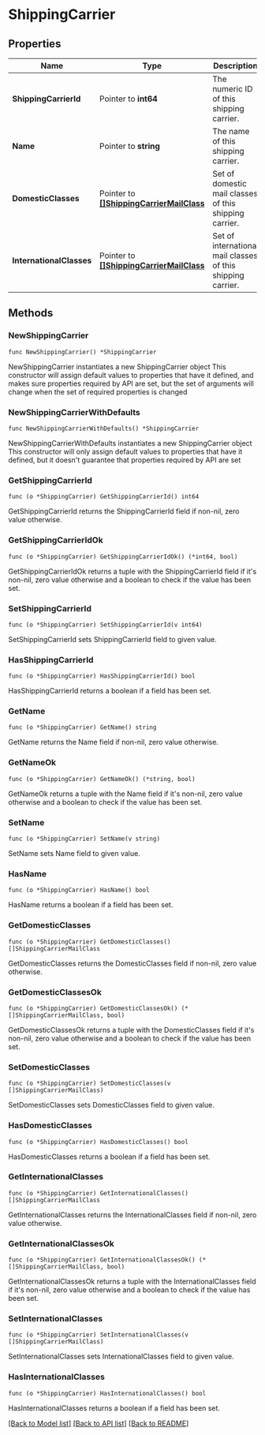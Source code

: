 # ShippingCarrier

## Properties

Name | Type | Description | Notes
------------ | ------------- | ------------- | -------------
**ShippingCarrierId** | Pointer to **int64** | The numeric ID of this shipping carrier. | [optional] 
**Name** | Pointer to **string** | The name of this shipping carrier. | [optional] 
**DomesticClasses** | Pointer to [**[]ShippingCarrierMailClass**](ShippingCarrierMailClass.md) | Set of domestic mail classes of this shipping carrier. | [optional] 
**InternationalClasses** | Pointer to [**[]ShippingCarrierMailClass**](ShippingCarrierMailClass.md) | Set of international mail classes of this shipping carrier. | [optional] 

## Methods

### NewShippingCarrier

`func NewShippingCarrier() *ShippingCarrier`

NewShippingCarrier instantiates a new ShippingCarrier object
This constructor will assign default values to properties that have it defined,
and makes sure properties required by API are set, but the set of arguments
will change when the set of required properties is changed

### NewShippingCarrierWithDefaults

`func NewShippingCarrierWithDefaults() *ShippingCarrier`

NewShippingCarrierWithDefaults instantiates a new ShippingCarrier object
This constructor will only assign default values to properties that have it defined,
but it doesn't guarantee that properties required by API are set

### GetShippingCarrierId

`func (o *ShippingCarrier) GetShippingCarrierId() int64`

GetShippingCarrierId returns the ShippingCarrierId field if non-nil, zero value otherwise.

### GetShippingCarrierIdOk

`func (o *ShippingCarrier) GetShippingCarrierIdOk() (*int64, bool)`

GetShippingCarrierIdOk returns a tuple with the ShippingCarrierId field if it's non-nil, zero value otherwise
and a boolean to check if the value has been set.

### SetShippingCarrierId

`func (o *ShippingCarrier) SetShippingCarrierId(v int64)`

SetShippingCarrierId sets ShippingCarrierId field to given value.

### HasShippingCarrierId

`func (o *ShippingCarrier) HasShippingCarrierId() bool`

HasShippingCarrierId returns a boolean if a field has been set.

### GetName

`func (o *ShippingCarrier) GetName() string`

GetName returns the Name field if non-nil, zero value otherwise.

### GetNameOk

`func (o *ShippingCarrier) GetNameOk() (*string, bool)`

GetNameOk returns a tuple with the Name field if it's non-nil, zero value otherwise
and a boolean to check if the value has been set.

### SetName

`func (o *ShippingCarrier) SetName(v string)`

SetName sets Name field to given value.

### HasName

`func (o *ShippingCarrier) HasName() bool`

HasName returns a boolean if a field has been set.

### GetDomesticClasses

`func (o *ShippingCarrier) GetDomesticClasses() []ShippingCarrierMailClass`

GetDomesticClasses returns the DomesticClasses field if non-nil, zero value otherwise.

### GetDomesticClassesOk

`func (o *ShippingCarrier) GetDomesticClassesOk() (*[]ShippingCarrierMailClass, bool)`

GetDomesticClassesOk returns a tuple with the DomesticClasses field if it's non-nil, zero value otherwise
and a boolean to check if the value has been set.

### SetDomesticClasses

`func (o *ShippingCarrier) SetDomesticClasses(v []ShippingCarrierMailClass)`

SetDomesticClasses sets DomesticClasses field to given value.

### HasDomesticClasses

`func (o *ShippingCarrier) HasDomesticClasses() bool`

HasDomesticClasses returns a boolean if a field has been set.

### GetInternationalClasses

`func (o *ShippingCarrier) GetInternationalClasses() []ShippingCarrierMailClass`

GetInternationalClasses returns the InternationalClasses field if non-nil, zero value otherwise.

### GetInternationalClassesOk

`func (o *ShippingCarrier) GetInternationalClassesOk() (*[]ShippingCarrierMailClass, bool)`

GetInternationalClassesOk returns a tuple with the InternationalClasses field if it's non-nil, zero value otherwise
and a boolean to check if the value has been set.

### SetInternationalClasses

`func (o *ShippingCarrier) SetInternationalClasses(v []ShippingCarrierMailClass)`

SetInternationalClasses sets InternationalClasses field to given value.

### HasInternationalClasses

`func (o *ShippingCarrier) HasInternationalClasses() bool`

HasInternationalClasses returns a boolean if a field has been set.


[[Back to Model list]](../README.md#documentation-for-models) [[Back to API list]](../README.md#documentation-for-api-endpoints) [[Back to README]](../README.md)


